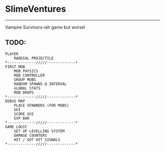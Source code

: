 # SlimeVentures
--------------------------------------
Vampire Survivors-ish game but worse!
## TODO: 
	PLAYER
		RADDIAL PROJECTILE
	*-------------/////-------------*
	FIRST MOB
		MOB PHYSICS
		MOB CONTROLLER
		GROUP MOBS
		RANDOM SPAWNS @ INTERVAL	
		GLOBAL STATS
		MOB DROPS
	*-------------/////-------------*
	DEBUG MAP
		PLACE SPAWNERS (FOR MOBS)
		GUI 
		SCORE GUI
		EXP BAR
	*-------------/////-------------*
	GAME LOGIC
		SET UP LEVELLING SYSTEM
		DAMAGE COUNTERS
		HIT / GOT HIT SIGNALS
	*-------------/////-------------*

